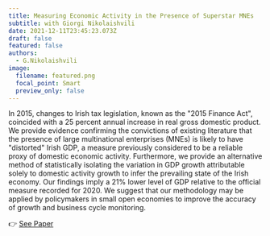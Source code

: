 ```yaml
---
title: Measuring Economic Activity in the Presence of Superstar MNEs
subtitle: with Giorgi Nikolaishvili
date: 2021-12-11T23:45:23.073Z
draft: false
featured: false
authors:
  - G.Nikolaishvili
image:
  filename: featured.png
  focal_point: Smart
  preview_only: false
---
```

In 2015, changes to Irish tax legislation, known as the "2015 Finance Act", coincided with a 25 percent annual increase in real gross domestic product. We provide evidence confirming the convictions of existing literature that the presence of large multinational enterprises (MNEs) is likely to have "distorted" Irish GDP, a measure previously considered to be a reliable proxy of domestic economic activity. Furthermore, we provide an alternative method of statistically isolating the variation in GDP growth attributable solely to domestic activity growth to infer the prevailing state of the Irish economy. Our findings imply a 21% lower level of GDP relative to the official measure recorded for 2020. We suggest that our methodology may be applied by policymakers in small
open economies to improve the accuracy of growth and business cycle monitoring.

👉 [See Paper](https://drive.google.com/file/d/1sp0DtQIbv6Ih-Ee5VeyfHJyYRajFUhSV/view?usp=sharing)
